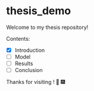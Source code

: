 # thesis_demo

Welcome to my thesis repository!

Contents:
* [x] Introduction
* [ ] Model
* [ ] Results
* [ ] Conclusion

Thanks for visiting ! :clap: :fireworks:
